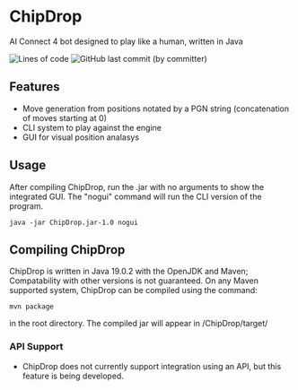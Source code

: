 # ChipDrop
AI Connect 4 bot designed to play like a human, written in Java

![Lines of code](https://img.shields.io/tokei/lines/github/MrPiggyPegasus/ChipDrop?style=for-the-badge)
![GitHub last commit (by committer)](https://img.shields.io/github/last-commit/MrPiggyPegasus/ChipDrop)

## Features
- Move generation from positions notated by a PGN string (concatenation of moves starting at 0)
- CLI system to play against the engine
- GUI for visual position analasys

## Usage
After compiling ChipDrop, run the .jar with no arguments to show the integrated GUI.
The "nogui" command will run the CLI version of the program.
```
java -jar ChipDrop.jar-1.0 nogui
```

## Compiling ChipDrop
ChipDrop is written in Java 19.0.2 with the OpenJDK and Maven; Compatability with other versions is not guaranteed.
On any Maven supported system, ChipDrop can be compiled using the command:
```
mvn package
```
in the root directory. The compiled jar will appear in /ChipDrop/target/

### API Support
- ChipDrop does not currently support integration using an API, but this feature is being developed.
